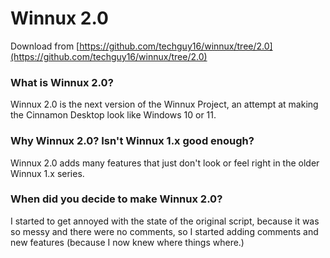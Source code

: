 # Winnux 2.0
Download from [https://github.com/techguy16/winnux/tree/2.0](https://github.com/techguy16/winnux/tree/2.0)

### What is Winnux 2.0?
Winnux 2.0 is the next version of the Winnux Project, an attempt at making the Cinnamon Desktop look like Windows 10 or 11.

### Why Winnux 2.0? Isn't Winnux 1.x good enough?
Winnux 2.0 adds many features that just don't look or feel right in the older Winnux 1.x series. 

### When did you decide to make Winnux 2.0?
I started to get annoyed with the state of the original script, because it was so messy and there were no comments, so I started adding comments and new features (because I now knew where things where.)

